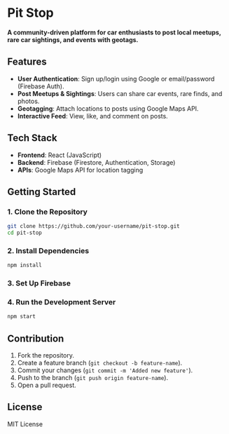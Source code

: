 # Pit Stop

**A community-driven platform for car enthusiasts to post local meetups, rare car sightings, and events with geotags.**

## Features
- **User Authentication**: Sign up/login using Google or email/password (Firebase Auth).
- **Post Meetups & Sightings**: Users can share car events, rare finds, and photos.
- **Geotagging**: Attach locations to posts using Google Maps API.
- **Interactive Feed**: View, like, and comment on posts.

## Tech Stack
- **Frontend**: React (JavaScript)
- **Backend**: Firebase (Firestore, Authentication, Storage)
- **APIs**: Google Maps API for location tagging

## Getting Started
### 1. Clone the Repository
```sh
git clone https://github.com/your-username/pit-stop.git
cd pit-stop
```

### 2. Install Dependencies
```sh
npm install
```

### 3. Set Up Firebase

### 4. Run the Development Server
```sh
npm start
```

## Contribution
1. Fork the repository.
2. Create a feature branch (`git checkout -b feature-name`).
3. Commit your changes (`git commit -m 'Added new feature'`).
4. Push to the branch (`git push origin feature-name`).
5. Open a pull request.

## License
MIT License


